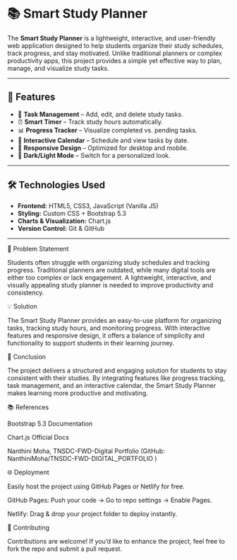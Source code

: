 # 📚 Smart Study Planner  

The **Smart Study Planner** is a lightweight, interactive, and user-friendly web application designed to help students organize their study schedules, track progress, and stay motivated. Unlike traditional planners or complex productivity apps, this project provides a simple yet effective way to plan, manage, and visualize study tasks.  

---

## 🚀 Features  

- 📝 **Task Management** – Add, edit, and delete study tasks.  
- ⏰ **Smart Timer** – Track study hours automatically.  
- 📊 **Progress Tracker** – Visualize completed vs. pending tasks.  
- 📅 **Interactive Calendar** – Schedule and view tasks by date.  
- 🎨 **Responsive Design** – Optimized for desktop and mobile.  
- 🌙 **Dark/Light Mode** – Switch for a personalized look.  

---

## 🛠️ Technologies Used  

- **Frontend:** HTML5, CSS3, JavaScript (Vanilla JS)  
- **Styling:** Custom CSS + Bootstrap 5.3  
- **Charts & Visualization:** Chart.js  
- **Version Control:** Git & GitHub  

---
🎯 Problem Statement

Students often struggle with organizing study schedules and tracking progress. Traditional planners are outdated, while many digital tools are either too complex or lack engagement. A lightweight, interactive, and visually appealing study planner is needed to improve productivity and consistency.

💡 Solution

The Smart Study Planner provides an easy-to-use platform for organizing tasks, tracking study hours, and monitoring progress. With interactive features and responsive design, it offers a balance of simplicity and functionality to support students in their learning journey.

📌 Conclusion

The project delivers a structured and engaging solution for students to stay consistent with their studies. By integrating features like progress tracking, task management, and an interactive calendar, the Smart Study Planner makes learning more productive and motivating.

📚 References

Bootstrap 5.3 Documentation

Chart.js Official Docs

Nanthini Moha, TNSDC-FWD-Digital Portfolio (GitHub: NanthiniMoha/TNSDC-FWD-DIGITAL_PORTFOLIO
)

🌐 Deployment

Easily host the project using GitHub Pages or Netlify for free.

GitHub Pages: Push your code → Go to repo settings → Enable Pages.

Netlify: Drag & drop your project folder to deploy instantly.

🤝 Contributing

Contributions are welcome! If you’d like to enhance the project, feel free to fork the repo and submit a pull request.
